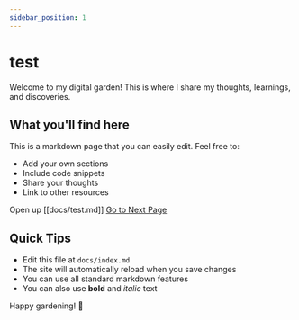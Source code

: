 ```yaml
---
sidebar_position: 1
---
```


# test

Welcome to my digital garden! This is where I share my thoughts, learnings, and discoveries.

## What you'll find here

This is a markdown page that you can easily edit. Feel free to:
- Add your own sections
- Include code snippets
- Share your thoughts
- Link to other resources

Open up [[docs/test.md]]
[Go to Next Page](./test.md)

## Quick Tips

- Edit this file at `docs/index.md`
- The site will automatically reload when you save changes
- You can use all standard markdown features
- You can also use **bold** and *italic* text

Happy gardening! 🌱
